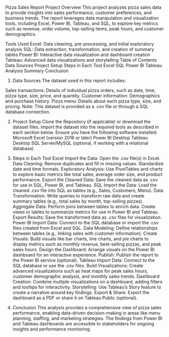 Pizza Sales Report
Project Overview
This project analyzes pizza sales data to provide insights into sales performance, customer preferences, and business trends. The report leverages data manipulation and visualization tools, including Excel, Power BI, Tableau, and SQL, to explore key metrics such as revenue, order volume, top-selling items, peak hours, and customer demographics.

Tools Used
Excel: Data cleaning, pre-processing, and initial exploratory analysis
SQL: Data extraction, transformation, and creation of summary tables
Power BI: Interactive data visualization and dashboard creation
Tableau: Advanced data visualizations and storytelling
Table of Contents
Data Sources
Project Setup
Steps in Each Tool
Excel
SQL
Power BI
Tableau
Analysis Summary
Conclusion
1. Data Sources
The dataset used in this report includes:

Sales transactions: Details of individual pizza orders, such as date, time, pizza type, size, price, and quantity.
Customer information: Demographics and purchase history.
Pizza menu: Details about each pizza type, size, and pricing.
Note: This dataset is provided as a .csv file or through a SQL database connection.

2. Project Setup
Clone the Repository (if applicable) or download the dataset files.
Import the dataset into the required tools as described in each section below.
Ensure you have the following software installed:
Microsoft Excel (version 2016 or later)
Power BI Desktop
Tableau Desktop
SQL Server/MySQL (optional, if working with a relational database)
3. Steps in Each Tool
Excel
Import the Data: Open the .csv file(s) in Excel.
Data Cleaning:
Remove duplicates and fill in missing values.
Standardize date and time formats.
Exploratory Analysis:
Use PivotTables and charts to explore basic metrics like total sales, average order size, and product performance.
Export the Cleaned Data: Save the cleaned data as .csv for use in SQL, Power BI, and Tableau.
SQL
Import the Data: Load the cleaned .csv file into SQL as tables (e.g., Sales, Customers, Menu).
Data Transformation:
Write queries to transform raw data and create summary tables (e.g., total sales by month, top-selling pizzas).
Aggregate Data:
Perform joins between tables to enrich data.
Create views or tables to summarize metrics for use in Power BI and Tableau.
Export Results: Save the transformed data as .csv files for visualization.
Power BI
Import Data: Connect to the SQL database or import the .csv files created from Excel and SQL.
Data Modeling:
Define relationships between tables (e.g., linking sales with customer information).
Create Visuals:
Build visuals like bar charts, line charts, and pie charts to display metrics such as monthly revenue, best-selling pizzas, and peak sales hours.
Design the Dashboard:
Arrange visuals on the Power BI dashboard for an interactive experience.
Publish: Publish the report to the Power BI service (optional).
Tableau
Import Data: Connect to the SQL database or use the .csv files.
Build Visualizations:
Create advanced visualizations such as heat maps for peak sales hours, customer demographic analysis, and monthly sales trends.
Dashboard Creation:
Combine multiple visualizations on a dashboard, adding filters and tooltips for interactivity.
Storytelling:
Use Tableau’s Story feature to create a narrative around key findings.
Export & Share: Export the dashboard as a PDF or share it on Tableau Public (optional).

5. Conclusion
This analysis provides a comprehensive view of pizza sales performance, enabling data-driven decision-making in areas like menu planning, staffing, and marketing strategies. The findings from Power BI and Tableau dashboards are accessible to stakeholders for ongoing insights and performance monitoring.
